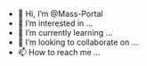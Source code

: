 - 👋 Hi, I’m @Mass-Portal
- 👀 I’m interested in ...
- 🌱 I’m currently learning ...
- 💞️ I’m looking to collaborate on ...
- 📫 How to reach me ...

<!---
Mass-Portal/Mass-Portal is a ✨ special ✨ repository because its `README.md` (this file) appears on your GitHub profile.
You can click the Preview link to take a look at your changes.
--->
